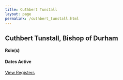 ```yaml
---
title: Cuthbert Tunstall
layout: page
permalink: /cuthbert_tunstall.html
---
```


## Cuthbert Tunstall, Bishop of Durham 

#### Role(s)

#### Dates Active

<a href="{{ '/browse.html' | relative_url }}#Cuthbert Tunstall, Bishop of Durham" class="btn btn-custom">View Registers</a>